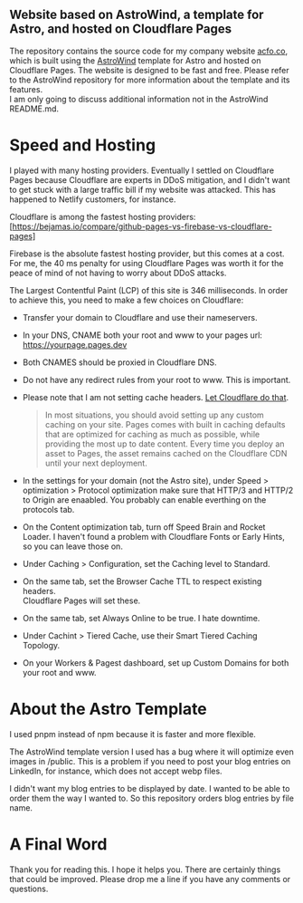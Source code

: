## Website based on AstroWind, a template for Astro, and hosted on Cloudflare Pages

The repository contains the source code for my company website [acfo.co](https://acfo.co), 
which is built using the [AstroWind](https://github.com/onwidget/astrowind)
template for Astro and hosted on Cloudflare Pages. 
The website is designed to be fast and free.
Please refer to the AstroWind repository for more information about the template and its features.  
I am only going to discuss additional information not in the  AstroWind README.md.

# Speed and Hosting

I played with many hosting providers.  Eventually I settled on Cloudflare Pages because Cloudflare are experts
in DDoS mitigation, and I didn't want to get stuck with a large traffic bill if my website was attacked.
This has happened to Netlify customers, for instance.

Cloudflare is among the fastest hosting providers: 
[https://bejamas.io/compare/github-pages-vs-firebase-vs-cloudflare-pages]

Firebase is the absolute fastest hosting provider, but this comes at a cost. 
For me, the 40 ms penalty for using Cloudflare Pages was worth it for the
peace of mind of not having to worry about DDoS attacks.

The Largest Contentful Paint (LCP) of this site is 346 milliseconds.
In order to achieve this, you need to make a few choices on Cloudflare:

* Transfer your domain to Cloudflare and use their nameservers.
* In your DNS, CNAME both your root and www to your pages url: 
https://yourpage.pages.dev
* Both CNAMES should be proxied in Cloudflare DNS.
* Do not have any redirect rules from your root to www.  This is important.
* Please note that I am not setting cache headers.  [Let Cloudflare 
   do that](https://developers.cloudflare.com/pages/configuration/serving-pages/).
    > In most situations, you should avoid setting up any custom caching on your site. Pages comes with built in caching defaults that are optimized for caching as much as possible, while providing the most up to date content. Every time you deploy an asset to Pages, the asset remains cached on the Cloudflare CDN until your next deployment.

* In the settings for your domain (not the Astro site), under Speed > optimization > Protocol optimization
make sure that HTTP/3 and HTTP/2 to Origin are enaabled.  You probably can enable everthing
on the protocols tab.
* On the Content optimization tab, turn off Speed Brain and Rocket Loader. 
I haven't found a problem with Cloudflare Fonts or Early Hints, so you can 
leave those on.
* Under Caching > Configuration, set the Caching level to Standard.
* On the same tab, set the Browser Cache TTL to respect existing headers.  
Cloudflare Pages will set these.
* On the same tab, set Always Online to be true. I hate downtime.
* Under Cachint > Tiered Cache, use their Smart Tiered Caching Topology.
* On your Workers & Pagest dashboard, set up Custom Domains for both your root
and www.

# About the Astro Template

I used pnpm instead of npm because it is faster and more flexible.

The AstroWind template version I used has a bug where it will optimize 
even images in /public.  This is a problem if you need to post your blog 
entries on LinkedIn, for instance, which does not accept webp files.

I didn't want my blog entries to be displayed by date.  I wanted to be able to 
order them the way I wanted to.  So this repository orders blog entries
by file name.

# A Final Word

Thank you for reading this.  I hope it helps you.  There are certainly 
things that could be improved.  Please drop me a line if you have any 
comments or questions.
